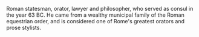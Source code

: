 <!--
id:          cicero
title:       Cicero
subtitle:    106 - 43 BCE
from:        -106
to:          -43 
short:       Roman statesman, orator, lawyer and philosopher, who served as consul in the year 63 BC. He came from a wealthy municipal family of the Roman equestrian order, and is considered one of Rome's greatest orators and prose stylists.
imageUrl:    https://upload.wikimedia.org/wikipedia/commons/thumb/8/8a/Bust_of_Cicero_%281st-cent._BC%29_-_Palazzo_Nuovo_-_Musei_Capitolini_-_Rome_2016.jpg/440px-Bust_of_Cicero_%281st-cent._BC%29_-_Palazzo_Nuovo_-_Musei_Capitolini_-_Rome_2016.jpg
wikiUrl:     https://en.wikipedia.org/wiki/Cicero
-->


Roman statesman, orator, lawyer and philosopher, who served as consul in the year 63 BC. He came from a wealthy municipal family of the Roman equestrian order, and is considered one of Rome's greatest orators and prose stylists.